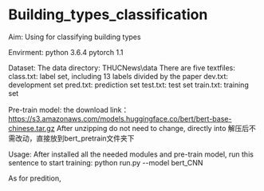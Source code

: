 # Building_types_classification
Aim: Using for classifying building types

Envirment:
python 3.6.4
pytorch 1.1

Dataset:
The data directory: THUCNews\data
There are five textfiles:
class.txt: label set, including 13 labels divided by the paper
dev.txt: development set
pred.txt: prediction set
test.txt: test set
train.txt: training set

Pre-train model:
the download link：https://s3.amazonaws.com/models.huggingface.co/bert/bert-base-chinese.tar.gz
After unzipping do not need to change, directly into 解压后不需改动，直接放到bert_pretrain文件夹下

Usage: 
After installed all the needed modules and pre-train model, run this sentence to start training:
python run.py --model bert_CNN

As for predition, 
